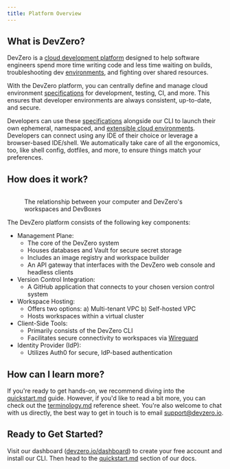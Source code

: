 ```yaml
---
title: Platform Overview
---
```

## What is DevZero?

DevZero is a [cloud development platform](https://www.devzero.io/cloud-development-environment) designed to help software engineers spend more time writing code and less time waiting on builds, troubleshooting dev [environments](references/terminology.md#environments), and fighting over shared resources.

With the DevZero platform, you can centrally define and manage cloud environment [specifications](references/terminology.md#recipe) for development, testing, CI, and more. This ensures that developer environments are always consistent, up-to-date, and secure.

Developers can use these [specifications](recipes/syntax.md) alongside our CLI to launch their own ephemeral, namespaced, and [extensible cloud environments](references/terminology.md#workspace). Developers can connect using any IDE of their choice or leverage a browser-based IDE/shell. We automatically take care of all the ergonomics, too, like shell config, dotfiles, and more, to ensure things match your preferences.

## How does it work?

<figure><img src=".gitbook/assets/computer-to-workspace-devbox.jpg" alt=""><figcaption><p>The relationship between your computer and DevZero's workspaces and DevBoxes</p></figcaption></figure>

The DevZero platform consists of the following key components:

* Management Plane:
  * The core of the DevZero system
  * Houses databases and Vault for secure secret storage
  * Includes an image registry and workspace builder
  * An API gateway that interfaces with the DevZero web console and headless clients
* Version Control Integration:
  * A GitHub application that connects to your chosen version control system
* Workspace Hosting:
  * Offers two options: a) Multi-tenant VPC b) Self-hosted VPC
  * Hosts workspaces within a virtual cluster
* Client-Side Tools:
  * Primarily consists of the DevZero CLI
  <!-- markdown-link-check-disable-next-line -->
  * Facilitates secure connectivity to workspaces via [Wireguard](https://www.wireguard.com)
* Identity Provider (IdP):
  * Utilizes Auth0 for secure, IdP-based authentication

## How can I learn more?

If you're ready to get hands-on, we recommend diving into the [quickstart.md](getting-started/quickstart.md "mention") guide. However, if you'd like to read a bit more, you can check out the [terminology.md](references/terminology.md "mention") reference sheet. You're also welcome to chat with us directly, the best way to get in touch is to email [support@devzero.io](mailto:support@devzero.io).

## Ready to Get Started?

Visit our dashboard ([devzero.io/dashboard](https://devzero.io/dashboard)) to create your free account and install our CLI. Then head to the [quickstart.md](getting-started/quickstart.md "mention") section of our docs.
